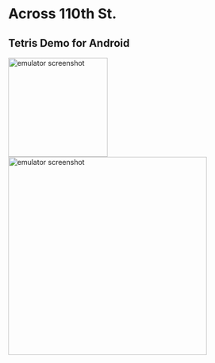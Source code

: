 # Across 110th St.

## Tetris Demo for Android

<img src="https://user-images.githubusercontent.com/41239783/95925292-6a4b5500-0d87-11eb-8dfb-cafa75cd6d17.png" alt="emulator screenshot" width="200px">

<img src="https://user-images.githubusercontent.com/41239783/95877964-ae683680-0d42-11eb-8e29-a6e39f1005ac.png" alt="emulator screenshot" width="400px">
